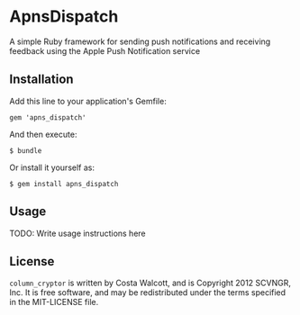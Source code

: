 # ApnsDispatch

A simple Ruby framework for sending push notifications and receiving feedback using the Apple Push Notification service

## Installation

Add this line to your application's Gemfile:

    gem 'apns_dispatch'

And then execute:

    $ bundle

Or install it yourself as:

    $ gem install apns_dispatch

## Usage

TODO: Write usage instructions here


## License

`column_cryptor` is written by Costa Walcott, and is Copyright 2012 SCVNGR, Inc. It is free software, and may be redistributed under the terms specified in the MIT-LICENSE file.
